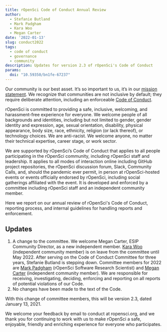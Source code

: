 ```yaml
---
title: rOpenSci Code of Conduct Annual Review
author:
  - Stefanie Butland
  - Mark Padgham
  - Kara Woo
  - Megan Carter
date: '2022-01-13'
slug: conduct2022
tags:
  - code of conduct
  - governance
  - community
description: Updates for version 2.3 of rOpenSci's Code of Conduct
params:
  doi: "10.59350/bn1fe-67237"
---
```


Our community is our best asset. It’s so important to us, it’s in our [mission statement](https://ropensci.org/about/). We recognize that communities are not inclusive by default; they require deliberate attention, including an enforceable [Code of Conduct](/code-of-conduct). 

rOpenSci is committed to providing a safe, inclusive, welcoming, and harassment-free experience for everyone. We welcome people of all backgrounds and identities, including but not limited to gender, gender identity and expression, age, sexual orientation, disability, physical appearance, body size, race, ethnicity, religion (or lack thereof), or technology choices. We are anti-racist. We welcome anyone, no matter their technical expertise, career stage, or work sector. 

We are supported by rOpenSci’s Code of Conduct that applies to all people participating in the rOpenSci community, including rOpenSci staff and leadership. It applies to all modes of interaction online including GitHub project repositories, the rOpenSci discussion forum, Slack, Community Calls, and, should the pandemic ever permit, in person at rOpenSci-hosted events or events officially endorsed by rOpenSci, including social gatherings affiliated with the event. It is developed and enforced by a committee including rOpenSci staff and an independent community member.

Here we report on our annual review of rOpenSci's Code of Conduct, reporting process, and internal guidelines for handling reports and enforcement. 

## Updates

1. A change to the committee. We welcome Megan Carter, ESIP Community Director, as a new independent member. [Kara Woo](https://karawoo.com/) (independent community member) is on leave from the committee until May 2022. After serving on the Code of Conduct Committee for three years, Stefanie Butland is stepping down. Committee members for 2022 are [Mark Padgham](/author/mark-padgham) (rOpenSci Software Research Scientist) and [Megan Carter](https://www.esipfed.org/about/people/megan-carter) (independent community member). We are responsible for receiving, investigating, deciding, enforcing and reporting on all reports of potential violations of our Code.
1. No changes have been made to the text of the Code.

With this change of committee members, this will be version 2.3, dated January 13, 2021.

We welcome your feedback by email to conduct at ropensci.org, and we thank you for continuing to work with us to make rOpenSci a safe, enjoyable, friendly and enriching experience for everyone who participates.


